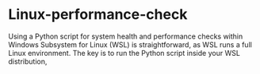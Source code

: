 # Linux-performance-check
 Using a Python script for system health and performance checks within Windows Subsystem for Linux (WSL) is straightforward, as WSL runs a full Linux environment. The key is to run the Python script inside your WSL distribution,
